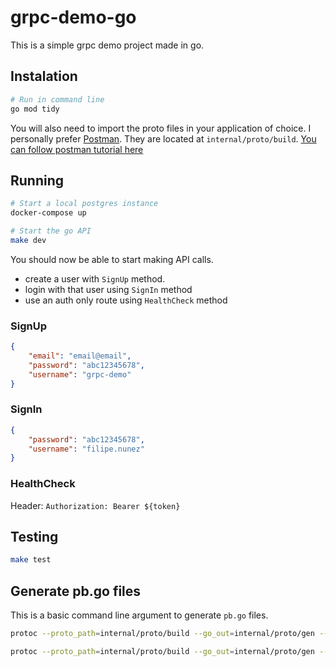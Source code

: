 # grpc-demo-go

This is a simple grpc demo project made in go.

## Instalation

```bash
# Run in command line
go mod tidy
```

You will also need to import the proto files in your application of choice. I personally prefer [Postman](https://www.postman.com/). They are located at `internal/proto/build`. [You can follow postman tutorial here](https://learning.postman.com/docs/sending-requests/grpc/grpc-request-interface/)

## Running

```bash
# Start a local postgres instance
docker-compose up
```

```bash
# Start the go API
make dev
```

You should now be able to start making API calls.

-   create a user with `SignUp` method.
-   login with that user using `SignIn` method
-   use an auth only route using `HealthCheck` method

### SignUp

```json
{
    "email": "email@email",
    "password": "abc12345678",
    "username": "grpc-demo"
}
```

### SignIn

```json
{
    "password": "abc12345678",
    "username": "filipe.nunez"
}
```

### HealthCheck

Header: `Authorization: Bearer ${token}`

## Testing

```bash
make test
```

## Generate pb.go files

This is a basic command line argument to generate `pb.go` files.

```bash
protoc --proto_path=internal/proto/build --go_out=internal/proto/gen --go_opt=paths=source_relative --go-grpc_out=internal/proto/gen --go-grpc_opt=paths=source_relative internal/proto/build/p_user.proto;
```

```bash
protoc --proto_path=internal/proto/build --go_out=internal/proto/gen --go_opt=paths=source_relative --go-grpc_out=internal/proto/gen --go-grpc_opt=paths=source_relative internal/proto/build/p_app.proto;
```
